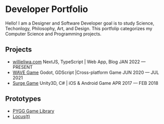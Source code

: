 # Developer Portfolio

Hello! I am a Designer and Software Developer goal is to study Science, Techonlogy, Philosophy, Art, and Design. This portfolip categorizes my Computer Science and Programming projects.

## Projects

- [willieliwa.com](https://willieliwa.com/) NextJS, TypeScript | Web App, Blog
JAN 2022 — PRESENT
- [WAVE Game](https://willieljohnson.itch.io/wave-shooter) Godot, GDScript |Cross-platform Game
JUN 2020 — JUL 2021
- [Surge Game](https://play.google.com/store/apps/details?id=com.willynillygames.surge&hl=en&gl=US&pli=1) Unity3D, C# | iOS & Android Game 
 APR 2017 — FEB 2018
 
 ## Prototypes
 
 - [PYGG Game Library](https://github.com/willieLjohnson/pygg)
 - [Locus(t)](https://github.com/willieLjohnson/locus)
